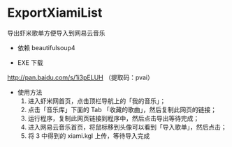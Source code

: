 # ExportXiamiList
导出虾米歌单方便导入到网易云音乐

- 依赖
beautifulsoup4

- EXE 下载

http://pan.baidu.com/s/1i3pELUH （提取码：pvai）

- 使用方法
    1. 进入虾米网首页，点击顶栏导航上的「我的音乐」；
    2. 点击「音乐库」下面的 Tab 「收藏的歌曲」，然后复制此网页的链接；
    3. 运行程序，复制此网页链接到程序中，然后点击导出等待完成；
    4. 进入网易云音乐首页，将鼠标移到头像可以看到「导入歌单」，然后点击；
    5. 将 3 中得到的 xiami.kgl 上传，等待导入完成
